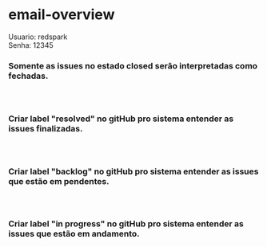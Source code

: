 # email-overview

Usuario: redspark </br>
Senha: 12345 <br/>

<h3>Somente as issues no estado closed serão interpretadas como fechadas. <h3/> <br/>
<h3>Criar label "resolved" no gitHub pro sistema entender as issues finalizadas. <h3/> <br/>
<h3>Criar label "backlog" no gitHub pro sistema entender as issues que estão em pendentes. <h3/> <br/>
<h3>Criar label "in progress" no gitHub pro sistema entender as issues que estão em andamento. <h3/> <br/>